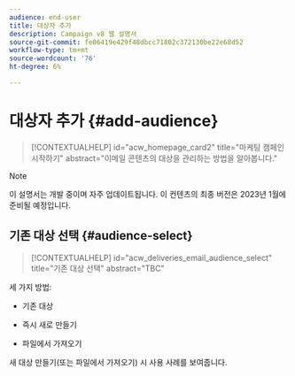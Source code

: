 ```yaml
---
audience: end-user
title: 대상자 추가
description: Campaign v8 웹 설명서
source-git-commit: fe06419e429f48dbcc71802c372130be22e68d52
workflow-type: tm+mt
source-wordcount: '76'
ht-degree: 6%

---
```


# 대상자 추가 {#add-audience}

>[!CONTEXTUALHELP]
>id="acw_homepage_card2"
>title="마케팅 캠페인 시작하기"
>abstract="이메일 콘텐츠의 대상을 관리하는 방법을 알아봅니다."

>[!NOTE]
>
>이 설명서는 개발 중이며 자주 업데이트됩니다. 이 컨텐츠의 최종 버전은 2023년 1월에 준비될 예정입니다.

<!--
Audience only created for the delivery, not available later-->

## 기존 대상 선택 {#audience-select}

>[!CONTEXTUALHELP]
>id="acw_deliveries_email_audience_select"
>title="기존 대상 선택"
>abstract="TBC"

세 가지 방법:
* 기존 대상

<!--
Campaign or AEP Audiences
-->
* 즉시 새로 만들기

<!--
query like AEP segment builder (same component with campaign data)
-->
* 파일에서 가져오기

새 대상 만들기(또는 파일에서 가져오기) 시 사용 사례를 보여줍니다.

<!--
control groups like acc: exract, random, based on attribute
-->